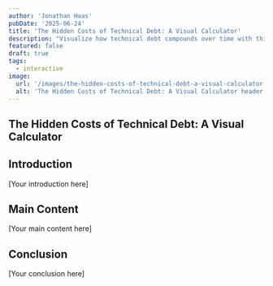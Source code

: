 ```yaml
---
author: 'Jonathan Haas'
pubDate: '2025-06-24'
title: 'The Hidden Costs of Technical Debt: A Visual Calculator'
description: "Visualize how technical debt compounds over time with this interactive velocity tracker. Model the real impact on your team's delivery speed and make data-driven decisions about when to pay it down."
featured: false
draft: true
tags:
  - interactive
image:
  url: '/images/the-hidden-costs-of-technical-debt-a-visual-calculator.jpg'
  alt: 'The Hidden Costs of Technical Debt: A Visual Calculator header image'
---
```


## The Hidden Costs of Technical Debt: A Visual Calculator

<!-- Start writing your post here -->

## Introduction

[Your introduction here]

## Main Content

[Your main content here]

## Conclusion

[Your conclusion here]
